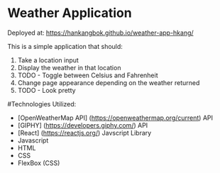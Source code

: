 # Weather Application 
Deployed at: https://hankangbok.github.io/weather-app-hkang/  
  
This is a simple application that should:
1) Take a location input
2) Display the weather in that location
3) TODO - Toggle between Celsius and Fahrenheit
4) Change page appearance depending on the weather returned
5) TODO - Look pretty 


#Technologies Utilized:
- [OpenWeatherMap API] (https://openweathermap.org/current) API 
- [GIPHY] (https://developers.giphy.com/) API
- [React] (https://reactjs.org/) Javscript Library
- Javascript
- HTML
- CSS
- FlexBox (CSS)

